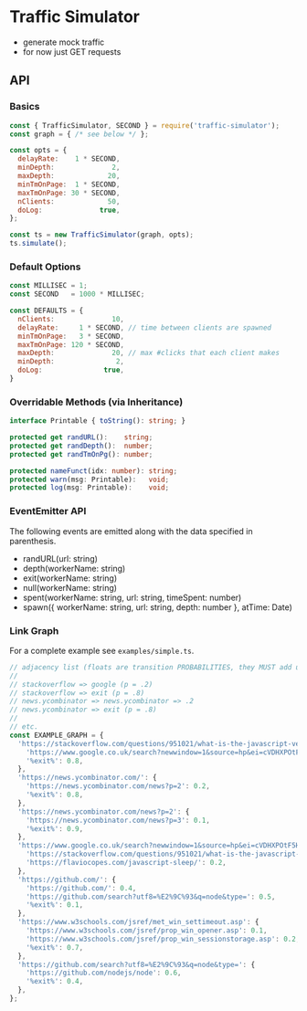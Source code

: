 # Traffic Simulator 

- generate mock traffic
- for now just GET requests

## API

### Basics

```js
const { TrafficSimulator, SECOND } = require('traffic-simulator');
const graph = { /* see below */ };

const opts = {
  delayRate:    1 * SECOND,
  minDepth:              2,
  maxDepth:             20,
  minTmOnPage:  1 * SECOND,
  maxTmOnPage: 30 * SECOND,
  nClients:             50,
  doLog:              true,
};

const ts = new TrafficSimulator(graph, opts);
ts.simulate();
```

### Default Options

```javascript
const MILLISEC = 1;
const SECOND   = 1000 * MILLISEC;

const DEFAULTS = {
  nClients:              10,
  delayRate:     1 * SECOND, // time between clients are spawned
  minTmOnPage:   3 * SECOND,
  maxTmOnPage: 120 * SECOND,
  maxDepth:              20, // max #clicks that each client makes
  minDepth:               2, 
  doLog:               true,
}
```

### Overridable Methods (via Inheritance)

```typescript
interface Printable { toString(): string; }

protected get randURL():    string;
protected get randDepth():  number;
protected get randTmOnPg(): number;

protected nameFunct(idx: number): string;
protected warn(msg: Printable):   void;
protected log(msg: Printable):    void;
```

### EventEmitter API

The following events are emitted along with the data specified in parenthesis.

- randURL(url: string)
- depth(workerName: string)
- exit(workerName: string)
- null(workerName: string)
- spent(workerName: string, url: string, timeSpent: number)
- spawn({ workerName: string, url: string, depth: number }, atTime: Date)

### Link Graph

For a complete example see `examples/simple.ts`.

```javascript
// adjacency list (floats are transition PROBABILITIES, they MUST add up to 1.0)
// 
// stackoverflow => google (p = .2)
// stackoverflow => exit (p = .8)
// news.ycombinator => news.ycombinator => .2
// news.ycombinator => exit (p = .8)
// 
// etc.
const EXAMPLE_GRAPH = {
  'https://stackoverflow.com/questions/951021/what-is-the-javascript-version-of-sleep': {
    'https://www.google.co.uk/search?newwindow=1&source=hp&ei=cVDHXPOtF5HosAfKnJrgDw&q=javascript+sleep+await&oq=jav&gs_l=psy-ab.1.0.35i39l2j0i20i263j0j0i131j0j0i20i263j0i131j0j0i131.889.1455..2407...0.0..0.131.347.3j1......0....1..gws-wiz.....0.8oIEbZdX7Es': 0.2,
    '%exit%': 0.8,
  },
  'https://news.ycombinator.com/': {
    'https://news.ycombinator.com/news?p=2': 0.2,
    '%exit%': 0.8,
  },
  'https://news.ycombinator.com/news?p=2': {
    'https://news.ycombinator.com/news?p=3': 0.1,
    '%exit%': 0.9,
  },
  'https://www.google.co.uk/search?newwindow=1&source=hp&ei=cVDHXPOtF5HosAfKnJrgDw&q=javascript+sleep+await&oq=jav&gs_l=psy-ab.1.0.35i39l2j0i20i263j0j0i131j0j0i20i263j0i131j0j0i131.889.1455..2407...0.0..0.131.347.3j1......0....1..gws-wiz.....0.8oIEbZdX7Es': {
    'https://stackoverflow.com/questions/951021/what-is-the-javascript-version-of-sleep': 0.8,
    'https://flaviocopes.com/javascript-sleep/': 0.2,
  },
  'https://github.com/': {
    'https://github.com/': 0.4,
    'https://github.com/search?utf8=%E2%9C%93&q=node&type=': 0.5,
    '%exit%': 0.1,
  },
  'https://www.w3schools.com/jsref/met_win_settimeout.asp': {
    'https://www.w3schools.com/jsref/prop_win_opener.asp': 0.1,
    'https://www.w3schools.com/jsref/prop_win_sessionstorage.asp': 0.2,
    '%exit%': 0.7,
  },
  'https://github.com/search?utf8=%E2%9C%93&q=node&type=': {
    'https://github.com/nodejs/node': 0.6,
    '%exit%': 0.4,
  },
};
```
